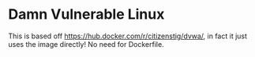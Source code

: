 # Damn Vulnerable Linux

This is based off https://hub.docker.com/r/citizenstig/dvwa/, in fact it just uses the image directly! No need for Dockerfile.
